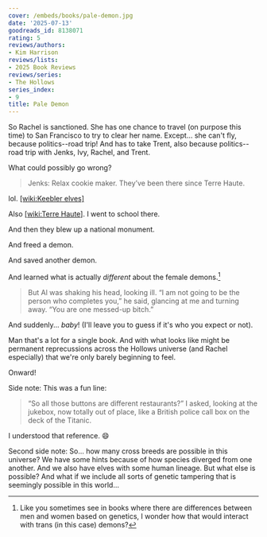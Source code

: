 ```yaml
---
cover: /embeds/books/pale-demon.jpg
date: '2025-07-13'
goodreads_id: 8138071
rating: 5
reviews/authors:
- Kim Harrison
reviews/lists:
- 2025 Book Reviews
reviews/series:
- The Hollows
series_index:
- 9
title: Pale Demon
---
```

So Rachel is sanctioned. She has one chance to travel (on purpose this time) to San Francisco to try to clear her name. Except... she can't fly, because politics--road trip! And has to take Trent, also because politics--road trip with Jenks, Ivy, Rachel, and Trent. 

What could possibly go wrong? 

> Jenks: Relax cookie maker. They’ve been there since Terre Haute. 

lol. [[wiki:Keebler elves]]()

Also [[wiki:Terre Haute]](). I went to school there. 

And then they blew up a national monument. 

And freed a demon. 

And saved another demon. 

And learned what is actually *different* about the female demons.[^trans]

[^trans]: Like you sometimes see in books where there are differences between men and women based on genetics, I wonder how that would interact with trans (in this case) demons? 

> But Al was shaking his head, looking ill. “I am not going to be the person who completes you,” he said, glancing at me and turning away. “You are one messed-up bitch.”

And suddenly... *baby*! (I'll leave you to guess if it's who you expect or not). 

Man that's a lot for a single book. And with what looks like might be permanent reprecussions across the Hollows universe (and Rachel especially) that we're only barely beginning to feel. 

Onward!

Side note: This was a fun line:

> “So all those buttons are different restaurants?” I asked, looking at the jukebox, now totally out of place, like a British police call box on the deck of the Titanic.

I understood that reference. :smile:

Second side note: So... how many cross breeds are possible in this universe? We have some hints because of how species diverged from one another. And we also have elves with some human lineage. But what else is possible? And what if we include all sorts of genetic tampering that is seemingly possible in this world...

<!--more-->